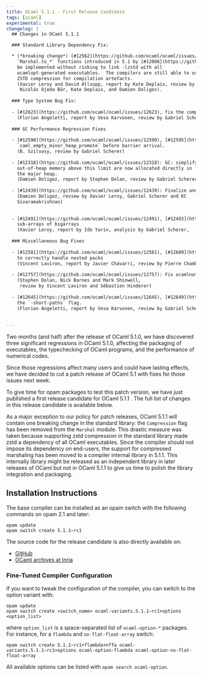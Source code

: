 ```yaml
---
title: OCaml 5.1.1 - First Release Candidate
tags: [ocaml]
experimental: true
changelog: |
  ## Changes in OCaml 5.1.1

  ### Standard Library Dependency Fix:

  * (*breaking change*) [#12562](https://github.com/ocaml/ocaml/issues/12562), [#12734](https://github.com/ocaml/ocaml/issues/12734), [#12783](https://github.com/ocaml/ocaml/issues/12783): Remove the `Marshal.Compression` flag to the
    `Marshal.to_*` functions introduced in 5.1 by [#12006](https://github.com/ocaml/ocaml/issues/12006), as it cannot
    be implemented without risking to link -lzstd with all
    ocamlopt-generated executables.  The compilers are still able to use
    ZSTD compression for compilation artefacts.
    (Xavier Leroy and David Allsopp, report by Kate Deplaix, review by
     Nicolás Ojeda Bär, Kate Deplaix, and Damien Doligez).
  
  ### Type System Bug Fix:
  
  - [#12623](https://github.com/ocaml/ocaml/issues/12623), fix the computation of variance composition
    (Florian Angeletti, report by Vesa Karvonen, review by Gabriel Scherer)
  
  ### GC Performance Regression Fixes
  
  - [#12590](https://github.com/ocaml/ocaml/issues/12590), [#12595](https://github.com/ocaml/ocaml/issues/12595): Move `caml_collect_gc_stats_sample` in
    `caml_empty_minor_heap_promote` before barrier arrival.
    (B. Szilvasy, review by Gabriel Scherer)
  
  - [#12318](https://github.com/ocaml/ocaml/issues/12318): GC: simplify the meaning of custom_minor_max_size: blocks with
    out-of-heap memory above this limit are now allocated directly in
    the major heap.
    (Damien Doligez, report by Stephen Dolan, review by Gabriel Scherer)
  
  - [#12439](https://github.com/ocaml/ocaml/issues/12439): Finalize and collect dead custom blocks during minor collection
    (Damien Doligez, review by Xavier Leroy, Gabriel Scherer and KC
    Sivaramakrishnan)
  
  
  - [#12491](https://github.com/ocaml/ocaml/issues/12491), [#12493](https://github.com/ocaml/ocaml/issues/12493), [#12500](https://github.com/ocaml/ocaml/issues/12500), [#12754](https://github.com/ocaml/ocaml/issues/12754): Do not change GC pace when creating
    sub-arrays of bigarrays
    (Xavier Leroy, report by Ido Yariv, analysis by Gabriel Scherer,
  
  ### Miscellaneous Bug Fixes
  
  - [#12581](https://github.com/ocaml/ocaml/issues/12581), [#12609](https://github.com/ocaml/ocaml/issues/12609): Fix error on uses of packed modules outside their pack
    to correctly handle nested packs
    (Vincent Laviron, report by Javier Chávarri, review by Pierre Chambart)
  
  - [#12757](https://github.com/ocaml/ocaml/issues/12757): Fix ocamlnat (native toplevel) by registering frametables correctly
    (Stephen Dolan, Nick Barnes and Mark Shinwell,
     review by Vincent Laviron and Sébastien Hinderer)
  
  - [#12645](https://github.com/ocaml/ocaml/issues/12645), [#12649](https://github.com/ocaml/ocaml/issues/12649) fix error messages for cyclic type definitions in presence of
    the `-short-paths` flag.
    (Florian Angeletti, report by Vesa Karvonen, review by Gabriel Scherer)
  
  
---
```


Two months (and half) after the release of OCaml 5.1.0, we have discovered three
significant regressions in OCaml 5.1.0, affecting the packaging of executables,
the typechecking of OCaml programs, and the performance of numerical codes.

Since those regressions affect many users and could have lasting effects, we
have decided to cut a patch release of OCaml 5.1 with fixes for those issues
next week.

To give time for opam packages to test this patch version, we
have just published a first release candidate for OCaml 5.1.1 .
The full list of changes in this release candidate is available below.

As a major exception to our policy for patch releases, OCaml 5.1.1 will
contain one breaking change in the standard library: the `Compression` flag has
been removed from the `Marshal` module.
This drastic measure was taken because supporting zstd compression in the
standard library made zstd a dependency of all OCaml executables. Since the
compiler should not impose its dependency on end-users, the support for
compressed marshaling has been moved to a compiler internal library in 5.1.1.
This internally library might be released as an independent library in later
releases of OCaml but not in OCaml 5.1.1 to give us time to polish the library
integration and packaging.


Installation Instructions
--------------------------

The base compiler can be installed as an opam switch with the following commands on opam 2.1 and later:

    opam update
    opam switch create 5.1.1~rc1

The source code for the release candidate is also directly available on:

* [GitHub](https://github.com/ocaml/ocaml/archive/5.1.1-rc1.tar.gz)
* [OCaml archives at Inria](https://caml.inria.fr/pub/distrib/ocaml-5.1/ocaml-5.1.1~rc1.tar.gz)

### Fine-Tuned Compiler Configuration

If you want to tweak the configuration of the compiler, you can switch to the option variant with:

    opam update
    opam switch create <switch_name> ocaml-variants.5.1.1~rc1+options <option_list>

where `option_list` is a space-separated list of `ocaml-option-*` packages. For instance, for a `flambda` and `no-flat-float-array` switch:

    opam switch create 5.1.1~rc1+flambda+nffa ocaml-variants.5.1.1~rc1+options ocaml-option-flambda ocaml-option-no-flat-float-array

All available options can be listed with `opam search ocaml-option`.

